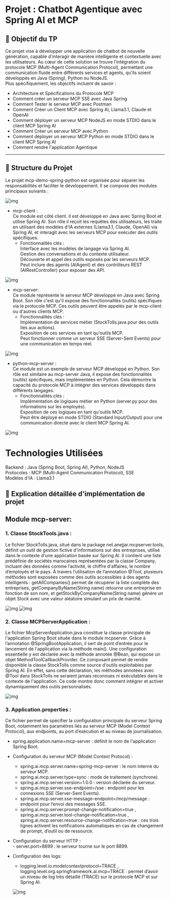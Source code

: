 # Projet : Chatbot Agentique avec Spring AI et MCP
## 📌 Objectif du TP
Ce projet vise à développer une application de chatbot de nouvelle génération, capable d'interagir
de manière intelligente et contextuelle avec les utilisateurs. Au cœur de cette solution se trouve l'intégration 
du protocole MCP (Multi-Agent Communication Protocol), permettant une communication fluide entre différents services et agents,
qu'ils soient développés en Java (Spring), Python ou NodeJS.   
Plus spécifiquement, les objectifs incluent de savoir :
  - Architecture et Spécifications du Protocole MCP
  - Comment créer un serveur MCP SSE avec Java Spring
  - Comment Tester le serveur MCP avec Postman
  - Comment Créer un Client MCP avec Spring AI, Llama3.1, Claude et OpenAI
  - Comment déployer un serveur MCP NodeJS en mode STDIO dans le client MCP Spring AI
  - Comment Créer un serveur MCP avec Python
  - Comment déployer un serveur MCP Python en mode STDIO dans le client MCP Spring AI
  - Comment rendre l'application Agentique

---
## 🧱 Structure du Projet

Le projet mcp-demo-spring-python est organisée pour séparer les responsabilités et faciliter le développement. Il se compose des modules principaux suivants :

  ![img](screens/mcp-server/structuregeneral.JPG)

  - mcp-client :  
Ce module est côté client. Il est développé en Java avec Spring Boot et utilise Spring AI.  Son rôle il reçoit les requêtes des utilisateurs, les traite en utilisant des modèles d'IA externes (Llama3.1, Claude, OpenAI) via Spring AI, et interagit avec les serveurs MCP pour exécuter des outils spécifiques.  
     - Fonctionnalités clés :  
Interface avec les modèles de langage via Spring AI.  
Gestion des conversations et du contexte utilisateur.  
Découverte et appel des outils exposés par les serveurs MCP.  
Peut inclure des agents (AIAgent) et des contrôleurs REST (AIRestController) pour exposer des API.

![img](screens/mcp-server/mcp-client.JPG)

  - mcp-server:  
Ce module représente le serveur MCP développé en Java avec Spring Boot. Son rôle c'est qu'il expose des fonctionnalités (outils) spécifiques via le protocole MCP. Ces outils peuvent être appelés par le mcp-client ou d'autres clients MCP.  
    - Fonctionnalités clés :  
Implémentation de services métier (StockTolls.java pour des outils liés aux actions).  
Exposition de ces services en tant qu'outils MCP.  
Peut fonctionner comme un serveur SSE (Server-Sent Events) pour une communication en temps réel.

![img](screens/mcp-server/mcp-server.JPG)

   - python-mcp-server :  
Ce module est un exemple de serveur MCP développé en Python. Son rôle est similaire au mcp-server Java, il expose des fonctionnalités (outils) spécifiques, mais implémentées en Python. Cela démontre la capacité du protocole MCP à intégrer des services développés dans différents langages.  
     - Fonctionnalités clés :  
Implémentation de logiques métier en Python (server.py pour des informations sur les employés).  
Exposition de ces logiques en tant qu'outils MCP.  
Peut être déployé en mode STDIO (Standard Input/Output) pour une communication directe avec le client MCP Spring AI.

![img](screens/mcp-server/puthon-mcp.JPG)

# Technologies Utilisées
Backend : Java (Spring Boot, Spring AI), Python, NodeJS  
Protocoles : MCP (Multi-Agent Communication Protocol), SSE  
Modèles d'IA : Llama3.1  

## 📄 Explication détaillée d'implémentation de projet

## Module mcp-server:
### 1. Classe StockTools.java :  
  Le fichier StockTolls.java, situé dans le package net.anejjar.mcpserver.tools, définit un outil de gestion fictive d'informations sur des entreprises, utilisé dans le contexte d'une application basée sur Spring AI. Il contient une liste prédéfinie de sociétés marocaines représentées par la classe Company, incluant des données comme l’activité, le chiffre d'affaires, le nombre d’employés et le pays. À travers l’utilisation de l’annotation @Tool, plusieurs méthodes sont exposées comme des outils accessibles à des agents intelligents : getAllCompanies() permet de récupérer la liste complète des entreprises, getCompanyByName(String name) retourne une entreprise en fonction de son nom, et getStockByCompanyName(String name) génère un objet Stock avec une valeur aléatoire simulant un prix de marché. 
  
![img](screens/mcp-server/stocktools1.JPG)
![img](screens/mcp-server/stocktools2.JPG)
  
### 2. Classe MCPServerApplication :

Le fichier McpServerApplication.java constitue la classe principale de l'application Spring Boot située dans le module mcpserver. Grâce à l’annotation @SpringBootApplication, il sert de point d’entrée pour le lancement de l'application via la méthode main(). Une configuration essentielle y est déclarée avec la méthode annotée @Bean, qui expose un objet MethodToolCallbackProvider. Ce composant permet de rendre disponible la classe StockTolls comme source d'outils exploitables par Spring AI. En effet, sans cette déclaration, les méthodes annotées avec @Tool dans StockTolls ne seraient jamais reconnues ni exécutables dans le contexte de l'application. Ce code montre donc comment intégrer et activer dynamiquement des outils personnalisés.

![img](screens/mcp-server/mcpserverApp.JPG)

### 3. Application.properties :  

Ce fichier permet de spécifier la configuration principale du serveur Spring Boot, notamment les paramètres liés au serveur MCP (Model Context Protocol), aux endpoints, au port d’exécution et au niveau de journalisation.    

  - spring.application.name=mcp-server : définit le nom de l'application Spring Boot.  
  - Configuration du serveur MCP (Model Context Protocol) :  
       - spring.ai.mcp.server.name=spring-mcp-server : le nom interne du serveur MCP.  
       - spring.ai.mcp.server.type=sync : mode de traitement (synchrone).  
       - spring.ai.mcp.server.version=1.0.0 : version déclarée du serveur.  
       - spring.ai.mcp.server.sse-endpoint=/sse : endpoint pour les connexions SSE (Server-Sent Events).  
       - spring.ai.mcp.server.sse-message-endpoint=/mcp/message : endpoint pour l’envoi des messages SSE.  
       - spring.ai.mcp.server.prompt-change-notification=true , spring.ai.mcp.server.tool-change-notification=true , spring.ai.mcp.server.resource-change-notification=true : ces trois lignes activent les notifications automatiques en cas de changement de prompt, d’outil ou de ressource.  
  - Configuration du serveur HTTP :  
        - server.port=8899 : le serveur tourne sur le port 8899.  
  - Configuration des logs:  
       - logging.level.io.modelcontextprotocol=TRACE , logging.level.org.springframework.ai.mcp=TRACE : permet d’avoir un niveau de log très détaillé (TRACE) sur le protocole MCP et sur Spring AI.
   
    ![img](screens/mcp-server/propertiesformcpserver.JPG)












